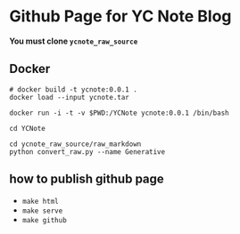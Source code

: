 # Github Page for YC Note Blog

**You must clone `ycnote_raw_source`**

## Docker

```
# docker build -t ycnote:0.0.1 .
docker load --input ycnote.tar

docker run -i -t -v $PWD:/YCNote ycnote:0.0.1 /bin/bash
```

```
cd YCNote

cd ycnote_raw_source/raw_markdown
python convert_raw.py --name Generative
```





## how to publish github page

- `make html`
- `make serve`
- `make github`
